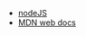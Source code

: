 - [nodeJS](https://nodejs.org/docs/latest-v13.x/api/console.html)
- [MDN web docs](https://developer.mozilla.org/ko/)
